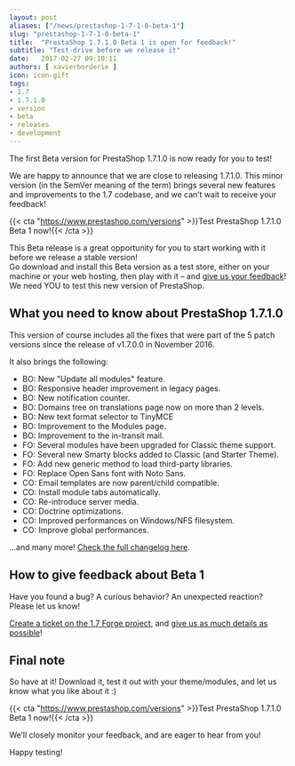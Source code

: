 ```yaml
---
layout: post
aliases: ["/news/prestashop-1-7-1-0-beta-1"]
slug: "prestashop-1-7-1-0-beta-1"
title:  "PrestaShop 1.7.1.0 Beta 1 is open for feedback!"
subtitle: "Test-drive before we release it"
date:   2017-02-27 09:10:11
authors: [ xavierborderie ]
icon: icon-gift
tags:
- 1.7
- 1.7.1.0
- version
- beta
- releases
- development
---
```


The first Beta version for PrestaShop 1.7.1.0 is now ready for you to test!

We are happy to announce that we are close to releasing 1.7.1.0. This minor version (in the SemVer meaning of the term) brings several new features and improvements to the 1.7 codebase, and we can’t wait to receive your feedback!

{{< cta "https://www.prestashop.com/versions" >}}Test PrestaShop 1.7.1.0 Beta 1 now!{{< /cta >}}

This Beta release is a great opportunity for you to start working with it before we release a stable version!<br/>
Go download and install this Beta version as a test store, either on your machine or your web hosting, then play with it – and [give us your feedback](http://forge.prestashop.com/secure/CreateIssue%21default.jspa?selectedProjectId=11322&issuetype=1)!
We need YOU to test this new version of PrestaShop.<br/>


## What you need to know about PrestaShop 1.7.1.0

This version of course includes all the fixes that were part of the 5 patch versions since the release of v1.7.0.0 in November 2016.

It also brings the following:

* BO: New "Update all modules" feature.
* BO: Responsive header improvement in legacy pages.
* BO: New notification counter.
* BO: Domains tree on translations page now on more than 2 levels.
* BO: New text format selector to TinyMCE
* BO: Improvement to the Modules page.
* BO: Improvement to the in-transit mail.
* FO: Several modules have been upgraded for Classic theme support.
* FO: Several new Smarty blocks added to Classic (and Starter Theme).
* FO: Add new generic method to load third-party libraries.
* FO: Replace Open Sans font with Noto Sans.
* CO: Email templates are now parent/child compatible.
* CO: Install module tabs automatically.
* CO: Re-introduce server media.
* CO: Doctrine optimizations.
* CO: Improved performances on Windows/NFS filesystem.
* CO: Improve global performances.

...and many more! [Check the full changelog here](https://www.prestashop.com/fr/versions-developpeurs/changelog/1.7.1.0-beta1).


## How to give feedback about Beta 1

Have you found a bug? A curious behavior? An unexpected reaction? Please let us know! 

[Create a ticket on the 1.7 Forge project](http://forge.prestashop.com/secure/CreateIssue%21default.jspa?selectedProjectId=11322&issuetype=1), and [give us as much details as possible](http://doc.prestashop.com/display/PS16/How+to+use+the+Forge+to+contribute+to+PrestaShop#HowtousetheForgetocontributetoPrestaShop-Bestpracticesforwritinganissue)!


## Final note

So have at it! Download it, test it out with your theme/modules, and let us know what you like about it :)

{{< cta "https://www.prestashop.com/versions" >}}Test PrestaShop 1.7.1.0 Beta 1 now!{{< /cta >}}

We’ll closely monitor your feedback, and are eager to hear from you!

Happy testing!


